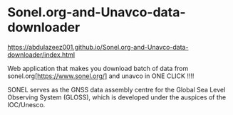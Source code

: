 # Sonel.org-and-Unavco-data-downloader
https://abdulazeez001.github.io/Sonel.org-and-Unavco-data-downloader/index.html

Web application that makes you download batch of data from sonel.org[https://www.sonel.org/] and unavco in ONE CLICK !!!!

SONEL serves as the GNSS data assembly centre for the Global Sea Level Observing System (GLOSS), which is developed under the auspices of the IOC/Unesco.
